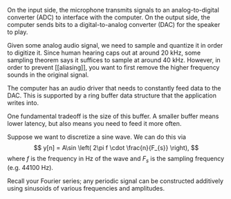 
On the input side, the microphone transmits signals to an analog-to-digital converter (ADC) to interface with the computer. On the output side, the computer sends bits to a digital-to-analog converter (DAC) for the speaker to play.

Given some analog audio signal, we need to sample and quantize it in order to digitize it. Since human hearing caps out at around 20 kHz, some sampling theorem says it suffices to sample at around 40 kHz. However, in order to prevent [[aliasing]], you want to first remove the higher frequency sounds in the original signal.

The computer has an audio driver that needs to constantly feed data to the DAC. This is supported by a ring buffer data structure that the application writes into.

One fundamental tradeoff is the size of this buffer. A smaller buffer means lower latency, but also means you need to feed it more often.

Suppose we want to discretize a sine wave. We can do this via
$$
y[n] = A\sin \left( 2\pi f \cdot \frac{n}{F_{s}} \right), 
$$
where $f$ is the frequency in Hz of the wave and $F_{s}$ is the sampling frequency (e.g. $44100$ Hz).

Recall your Fourier series; any periodic signal can be constructed additively using sinusoids of various frequencies and amplitudes.